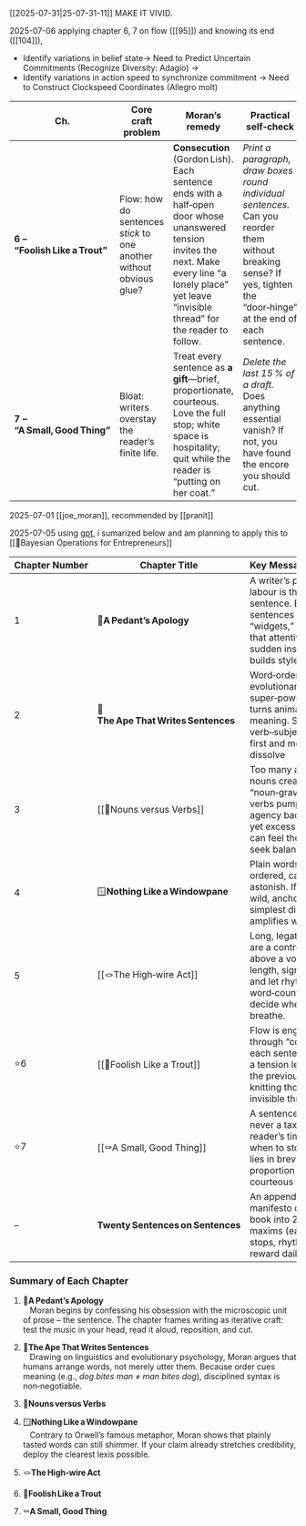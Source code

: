 [[2025-07-31|25-07-31-11]]
MAKE IT VIVID.

2025-07-06
applying chapter 6, 7 on flow ([[95]]) and knowing its end ([[104]]), 
- Identify variations in belief state-> Need to Predict Uncertain Commitments (Recognize Diversity: Adagio)   -> 
- Identify variations in action speed to synchronize commitment -> Need to Construct Clockspeed Coordinates (Allegro molt)

|Ch.|Core craft problem|Moran’s remedy|Practical self‑check|
|---|---|---|---|
|**6 – “Foolish Like a Trout”**|Flow: how do sentences _stick_ to one another without obvious glue?|**Consecution** (Gordon Lish). Each sentence ends with a half‑open door whose unanswered tension invites the next. Make every line “a lonely place” yet leave “invisible thread” for the reader to follow.|_Print a paragraph, draw boxes round individual sentences._ Can you reorder them without breaking sense? If yes, tighten the “door‑hinge” at the end of each sentence.|
|**7 – “A Small, Good Thing”**|Bloat: writers overstay the reader’s finite life.|Treat every sentence as **a gift**—brief, proportionate, courteous. Love the full stop; white space is hospitality; quit while the reader is “putting on her coat.”|_Delete the last 15 % of a draft._ Does anything essential vanish? If not, you have found the encore you should cut.|

2025-07-01
 [[joe_moran]], recommended by [[pranit]]

2025-07-05
 using [gpt](https://chatgpt.com/c/6863fb58-c964-8002-9910-294c1e340a84), i sumarized below and am planning to apply this to [[🐢Bayesian Operations for Entrepreneurs]]

| Chapter Number | Chapter Title                       | Key Message Summary                                                                                                                                                  |
| -------------- | ----------------------------------- | -------------------------------------------------------------------------------------------------------------------------------------------------------------------- |
| 1              | 🙏**A Pedant’s Apology**            | A writer’s primary labour is the single sentence. By treating sentences as daily “widgets,” Moran shows that attentive craft – not sudden inspiration – builds style |
| 2              | 🦧**The Ape That Writes Sentences** | Word‑order is our evolutionary super‑power: syntax turns animal sound into meaning. Secure the verb–subject backbone first and most problems dissolve                |
| 3              | [[🦍Nouns versus Verbs]]            | Too many abstract nouns create “noun‑gravy”; vigorous verbs pump life and agency back into prose, yet excess animation can feel theatrical – seek balance            |
| 4              | 🪟**Nothing Like a Windowpane**     | Plain words, plainly ordered, can still astonish. If the idea is wild, anchor it in the simplest diction; clarity amplifies wonder.                                  |
| 5              | [[🪢The High‑wire Act]]             | Long, legato sentences are a controlled walk above a void. Vary length, signal cadence, and let rhythm, not word‑count quotas, decide where to breathe.              |
| ⭐️6            | [[🎻Foolish Like a Trout]]          | Flow is engineered through “consecution”: each sentence leans on a tension left unsaid in the previous one, knitting thought with invisible thread.                  |
| ⭐️7            | [[⚰️A Small, Good Thing]]           | A sentence is a gift – never a tax on the reader’s time. Know when to stop; delight lies in brevity, proportion and courteous silence.                               |
| –              | **Twenty Sentences on Sentences**   | An appendical manifesto distilling the book into 20 trainable maxims (ears, verbs, full stops, rhythm, etc.) that reward daily practice.                             |

### Summary of Each Chapter

1. 🙏**A Pedant’s Apology**  
   Moran begins by confessing his obsession with the microscopic unit of prose – the sentence. The chapter frames writing as iterative craft: test the music in your head, read it aloud, reposition, and cut.

2. 🦧**The Ape That Writes Sentences**  
   Drawing on linguistics and evolutionary psychology, Moran argues that humans arrange words, not merely utter them. Because order cues meaning (e.g., *dog bites man* ≠ *man bites dog*), disciplined syntax is non‑negotiable.   

3. 🦍**Nouns versus Verbs**  


4. 🪟**Nothing Like a Windowpane**  
   Contrary to Orwell’s famous metaphor, Moran shows that plainly tasted words can still shimmer. If your claim already stretches credibility, deploy the clearest lexis possible. 

5. 🪢**The High‑wire Act**  

6. 🎻**Foolish Like a Trout**  

7. ⚰️**A Small, Good Thing**  
